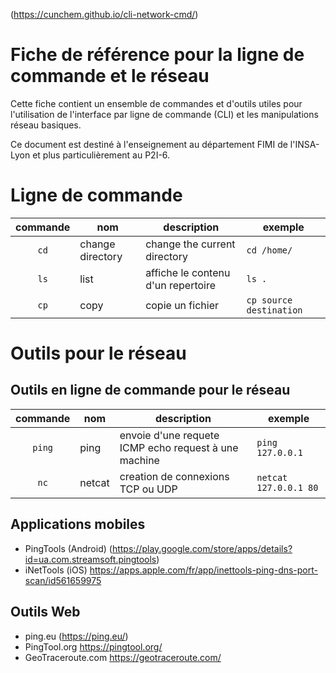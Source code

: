 (https://cunchem.github.io/cli-network-cmd/)

# Fiche de référence pour la ligne de commande et le réseau
Cette fiche contient un ensemble de commandes et d'outils utiles pour l'utilisation de l'interface par ligne de commande (CLI) et les manipulations réseau basiques.

Ce document est destiné à l'enseignement au département FIMI de l'INSA-Lyon et plus particulièrement au P2I-6.

# Ligne de commande

|commande|nom|description| exemple |
|:---------:|-----------|---------------|---------------------------------|
|`cd`| change directory| change the current directory | `cd /home/` |
|`ls`| list  | affiche le contenu d'un repertoire | `ls .`|
|`cp`| copy | copie un fichier | `cp source destination` | 



# Outils pour le réseau
## Outils en ligne de commande pour le réseau

|commande|nom|description| exemple |
|:---------:|-----------|---------------------------------------------|-----------------------------|
|`ping`| ping | envoie d'une requete ICMP echo request à une machine | `ping 127.0.0.1` |
|`nc`| netcat | creation de connexions TCP ou UDP | `netcat 127.0.0.1 80`|



## Applications mobiles
- PingTools  (Android) (https://play.google.com/store/apps/details?id=ua.com.streamsoft.pingtools)
- iNetTools (iOS) https://apps.apple.com/fr/app/inettools-ping-dns-port-scan/id561659975

## Outils Web
- ping.eu (https://ping.eu/)
-	PingTool.org https://pingtool.org/
- GeoTraceroute.com https://geotraceroute.com/

